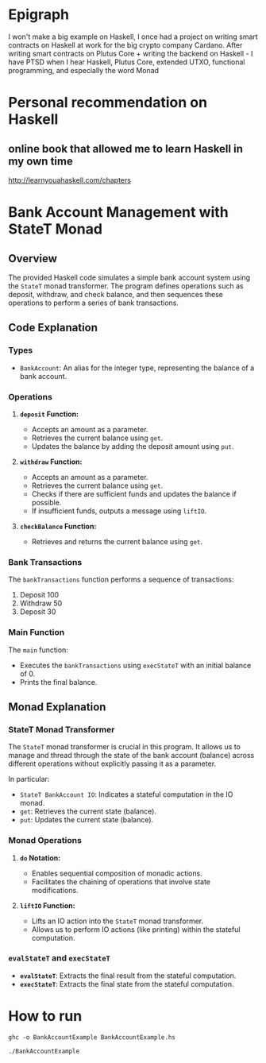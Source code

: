 # Epigraph

I won't make a big example on Haskell, I once had a project on writing smart contracts on Haskell at work for the big crypto company Cardano. After writing smart contracts on Plutus Core + writing the backend on Haskell - I have PTSD when I hear Haskell, Plutus Core, extended UTXO, functional programming, and especially the word Monad

# Personal recommendation on Haskell

## online book that allowed me to learn Haskell in my own time

http://learnyouahaskell.com/chapters

# Bank Account Management with StateT Monad

## Overview

The provided Haskell code simulates a simple bank account system using the `StateT` monad transformer. The program defines operations such as deposit, withdraw, and check balance, and then sequences these operations to perform a series of bank transactions.

## Code Explanation

### Types

- `BankAccount`: An alias for the integer type, representing the balance of a bank account.

### Operations

1. **`deposit` Function:**
   - Accepts an amount as a parameter.
   - Retrieves the current balance using `get`.
   - Updates the balance by adding the deposit amount using `put`.

2. **`withdraw` Function:**
   - Accepts an amount as a parameter.
   - Retrieves the current balance using `get`.
   - Checks if there are sufficient funds and updates the balance if possible.
   - If insufficient funds, outputs a message using `liftIO`.

3. **`checkBalance` Function:**
   - Retrieves and returns the current balance using `get`.

### Bank Transactions

The `bankTransactions` function performs a sequence of transactions:
   1. Deposit 100
   2. Withdraw 50
   3. Deposit 30

### Main Function

The `main` function:
   - Executes the `bankTransactions` using `execStateT` with an initial balance of 0.
   - Prints the final balance.

## Monad Explanation

### StateT Monad Transformer

The `StateT` monad transformer is crucial in this program. It allows us to manage and thread through the state of the bank account (balance) across different operations without explicitly passing it as a parameter.

In particular:
   - `StateT BankAccount IO`: Indicates a stateful computation in the IO monad.
   - `get`: Retrieves the current state (balance).
   - `put`: Updates the current state (balance).

### Monad Operations

1. **`do` Notation:**
   - Enables sequential composition of monadic actions.
   - Facilitates the chaining of operations that involve state modifications.

2. **`liftIO` Function:**
   - Lifts an IO action into the `StateT` monad transformer.
   - Allows us to perform IO actions (like printing) within the stateful computation.

### `evalStateT` and `execStateT`

- **`evalStateT`**: Extracts the final result from the stateful computation.
- **`execStateT`**: Extracts the final state from the stateful computation.

# How to run

```ghc -o BankAccountExample BankAccountExample.hs```

```./BankAccountExample```